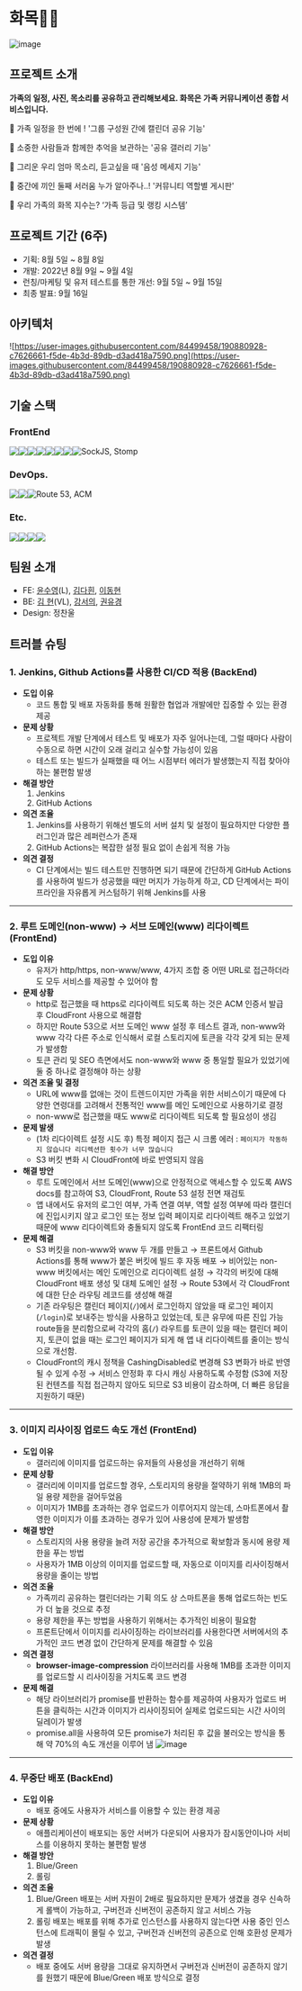 # 화목🌼🌳
![image](https://user-images.githubusercontent.com/84499458/190884366-65afd725-720f-4777-8447-3d50aba77a4d.png)

## 프로젝트 소개
**가족의 일정, 사진, 목소리를 공유하고 관리해보세요. 화목은 가족 커뮤니케이션 종합 서비스입니다.**

📌 가족 일정을 한 번에 ! '그룹 구성원 간에 캘린더 공유 기능'

📌 소중한 사람들과 함께한 추억을 보관하는 '공유 갤러리 기능'

📌 그리운 우리 엄마 목소리, 듣고싶을 때 '음성 메세지 기능'

📌 중간에 끼인 둘째 서러움 누가 알아주나..! '커뮤니티 역할별 게시판'

📌 우리 가족의 화목 지수는?  ‘가족 등급 및 랭킹 시스템’

## 프로젝트 기간 (6주)

- 기획: 8월 5일 ~ 8월 8일
- 개발: 2022년 8월 9일 ~ 9월 4일
- 런칭/마케팅 및 유저 테스트를 통한 개선: 9월 5일 ~ 9월 15일
- 최종 발표: 9월 16일

## 아키텍처

![https://user-images.githubusercontent.com/84499458/190880928-c7626661-f5de-4b3d-89db-d3ad418a7590.png](https://user-images.githubusercontent.com/84499458/190880928-c7626661-f5de-4b3d-89db-d3ad418a7590.png)

## 기술 스택
### FrontEnd
<div style="display: flex">
<img src="https://img.shields.io/badge/React-20232A?style=for-the-badge&logo=react&logoColor=61DAFB">
<img src="https://img.shields.io/badge/Redux Toolkit-593D88?style=for-the-badge&logo=redux&logoColor=white">
<img src="https://img.shields.io/badge/React Query-FF4154?style=for-the-badge&logo=React Query&logoColor=white">
<img src="https://img.shields.io/badge/Axios-5A29E4?style=for-the-badge&logo=Axios&logoColor=white">
<img src="https://img.shields.io/badge/styled components-DB7093?style=for-the-badge&logo=styledcomponents&logoColor=white">
<img src="https://img.shields.io/badge/Material%20UI-007FFF?style=for-the-badge&logo=mui&logoColor=white">
<img src="https://img.shields.io/badge/React Hook Form-EC5990?style=for-the-badge&logo=ReactHookForm&logoColor=white">
<img src="https://img.shields.io/badge/React_Router-CA4245?style=for-the-badge&logo=react-router&logoColor=white">
<span>SockJS, Stomp</span>
</div>

### DevOps.
<div style="display: flex">
<img src="https://img.shields.io/badge/GitHub Actions-2088FF?style=for-the-badge&logo=GitHub Actions&logoColor=F7BA3E">
<img src="https://img.shields.io/badge/Amazon S3-569A31?style=for-the-badge&logo=Amazon S3&logoColor=white">
<img src="https://img.shields.io/badge/Amazon CloudFront-232F3E?style=for-the-badge&logo=Amazon AWS&logoColor=white">
<span>Route 53, ACM</span>
</div>

### Etc.
<div style="display: flex">
<img src="https://img.shields.io/badge/Google Analytics-E37400?style=for-the-badge&logo=Google Analytics&logoColor=white">
<img src="https://img.shields.io/badge/eslint-3A33D1?style=for-the-badge&logo=eslint&logoColor=white">
<img src="https://img.shields.io/badge/prettier-1A2C34?style=for-the-badge&logo=prettier&logoColor=F7BA3E">
<img src="https://img.shields.io/badge/Figma-F24E1E?style=for-the-badge&logo=figma&logoColor=white">
</div>

## 팀원 소개

- FE: [윤수영](https://github.com/ddooyn)(L), [김다흰](https://github.com/doa12), [이동현](https://github.com/slozche)
- BE: [김 현](https://github.com/uoahy)(VL), [강서의](https://github.com/lemon203213), [권유경](https://github.com/Eachkwon)
- Design: 정찬울

## 트러블 슈팅

### 1. Jenkins, Github Actions를 사용한 CI/CD 적용 (BackEnd)
- **도입 이유**
  - 코드 통합 및 배포 자동화를 통해 원활한 협업과 개발에만 집중할 수 있는 환경 제공
- **문제 상황**
  - 프로젝트 개발 단계에서 테스트 및 배포가 자주 일어나는데, 그럴 때마다 사람이 수동으로 하면 시간이 오래 걸리고 실수할 가능성이 있음
  - 테스트 또는 빌드가 실패했을 때 어느 시점부터 에러가 발생했는지 직접 찾아야 하는 불편함 발생
- **해결 방안**
  1. Jenkins
  2. GitHub Actions
- **의견 조율**
  1. Jenkins를 사용하기 위해선 별도의 서버 설치 및 설정이 필요하지만 다양한 플러그인과 많은 레퍼런스가 존재
  2. GitHub Actions는 복잡한 설정 필요 없이 손쉽게 적용 가능
- **의견 결정**
  - CI 단계에서는 빌드 테스트만 진행하면 되기 때문에 간단하게 GitHub Actions를 사용하여 빌드가 성공했을 때만 머지가 가능하게 하고, CD 단계에서는 파이프라인을 자유롭게 커스텀하기 위해 Jenkins를 사용

---

### 2. 루트 도메인(non-www) → 서브 도메인(www) 리다이렉트 (FrontEnd)
- **도입 이유**
  - 유저가 http/https, non-www/www, 4가지 조합 중 어떤 URL로 접근하더라도 모두 서비스를 제공할 수 있어야 함
- **문제 상황**
  - http로 접근했을 때 https로 리다이렉트 되도록 하는 것은 ACM 인증서 발급 후 CloudFront 사용으로 해결함
  - 하지만 Route 53으로 서브 도메인 www 설정 후 테스트 결과, non-www와 www 각각 다른 주소로 인식해서 로컬 스토리지에 토큰을 각각 갖게 되는 문제가 발생함
  - 토큰 관리 및 SEO 측면에서도 non-www와 www 중 통일할 필요가 있었기에 둘 중 하나로 결정해야 하는 상황
- **의견 조율 및 결정**
  - URL에 www를 없애는 것이 트렌드이지만 가족을 위한 서비스이기 때문에 다양한 연령대를 고려해서 전통적인 www를 메인 도메인으로 사용하기로 결정
  - non-www로 접근했을 때도 www로 리다이렉트 되도록 할 필요성이 생김
- **문제 발생**
  - (1차 리다이렉트 설정 시도 후) 특정 페이지 접근 시 크롬 에러
  : `페이지가 작동하지 않습니다 리디렉션한 횟수가 너무 많습니다`
  - S3 버킷 변화 시 CloudFront에 바로 반영되지 않음
- **해결 방안**
  - 루트 도메인에서 서브 도메인(www)으로 안정적으로 액세스할 수 있도록 AWS docs를 참고하여 S3, CloudFront, Route 53 설정 전면 재검토
  - 앱 내에서도 유저의 로그인 여부, 가족 연결 여부, 역할 설정 여부에 따라 캘린더에 진입시키지 않고 로그인 또는 정보 입력 페이지로 리다이렉트 해주고 있었기 때문에 www 리다이렉트와 충돌되지 않도록 FrontEnd 코드 리팩터링
- **문제 해결**
  - S3 버킷을 non-www와 www 두 개를 만들고 → 프론트에서 Github Actions를 통해 www가 붙은 버킷에 빌드 후 자동 배포 → 비어있는 non-www 버킷에서는 메인 도메인으로 리다이렉트 설정 → 각각의 버킷에 대해 CloudFront 배포 생성 및 대체 도메인 설정 → Route 53에서 각 CloudFront에 대한 단순 라우팅 레코드를 생성해 해결
  - 기존 라우팅은 캘린더 페이지(`/`)에서 로그인하지 않았을 때 로그인 페이지(`/login`)로 보내주는 방식을 사용하고 있었는데, 토큰 유무에 따른 진입 가능 route들을 분리함으로써 각각의 홈(`/`) 라우트를 토큰이 있을 때는 캘린더 페이지, 토큰이 없을 때는 로그인 페이지가 되게 해 앱 내 리다이렉트를 줄이는 방식으로 개선함.
  - CloudFront의 캐시 정책을 CashingDisabled로 변경해 S3 변화가 바로 반영될 수 있게 수정 → 서비스 안정화 후 다시 캐싱 사용하도록 수정함 (S3에 저장된 컨텐츠를 직접 접근하지 않아도 되므로 S3 비용이 감소하며, 더 빠른 응답을 지원하기 때문)

---

### 3. 이미지 리사이징 업로드 속도 개선 (FrontEnd)
- **도입 이유**
  - 갤러리에 이미지를 업로드하는 유저들의 사용성을 개선하기 위해
- **문제 상황**
  - 갤러리에 이미지를 업로드할 경우, 스토리지의 용량을 절약하기 위해 1MB의 파일 용량 제한을 걸어두었음
  - 이미지가 1MB를 초과하는 경우 업로드가 이루어지지 않는데, 스마트폰에서 촬영한 이미지가 이를 초과하는 경우가 있어 사용성에 문제가 발생함
- **해결 방안**
  - 스토리지의 사용 용량을 늘려 저장 공간을 추가적으로 확보함과 동시에 용량 제한을 푸는 방법
  - 사용자가 1MB 이상의 이미지를 업로드할 때, 자동으로 이미지를 리사이징해서 용량을 줄이는 방법
- **의견 조율**
  - 가족끼리 공유하는 캘린더라는 기획 의도 상 스마트폰을 통해 업로드하는 빈도가 더 높을 것으로 추정
  - 용량 제한을 푸는 방법을 사용하기 위해서는 추가적인 비용이 필요함
  - 프론트단에서 이미지를 리사이징하는 라이브러리를 사용한다면 서버에서의 추가적인 코드 변경 없이 간단하게 문제를 해결할 수 있음
- **의견 결정**
  - **browser-image-compression** 라이브러리를 사용해 1MB를 초과한 이미지를 업로드할 시 리사이징을 거치도록 코드 변경
- **문제 해결**
  - 해당 라이브러리가 promise를 반환하는 함수를 제공하여 사용자가 업로드 버튼을 클릭하는 시간과 이미지가 리사이징되어 실제로 업로드되는 시간 사이의 딜레이가 발생
  - promise.all을 사용하여 모든 promise가 처리된 후 값을 불러오는 방식을 통해 약 70%의 속도 개선을 이루어 냄
  ![image](https://user-images.githubusercontent.com/84499458/190884316-433fe331-cb09-42fa-b232-a275516f33fa.png)  

---

### 4. 무중단 배포 (BackEnd)
- **도입 이유**
  - 배포 중에도 사용자가 서비스를 이용할 수 있는 환경 제공
- **문제 상황**
  - 애플리케이션이 배포되는 동안 서버가 다운되어 사용자가 잠시동안이나마 서비스를 이용하지 못하는 불편함 발생
- **해결 방안**
  1. Blue/Green
  2. 롤링
- **의견 조율**
  1. Blue/Green 배포는 서버 자원이 2배로 필요하지만 문제가 생겼을 경우 신속하게 롤백이 가능하고, 구버전과 신버전이 공존하지 않고 서비스 가능
  2. 롤링 배포는 배포를 위해 추가로 인스턴스를 사용하지 않는다면 사용 중인 인스턴스에 트래픽이 몰릴 수 있고, 구버전과 신버전의 공존으로 인해 호환성 문제가 발생
- **의견 결정**
  - 배포 중에도 서버 용량을 그대로 유지하면서 구버전과 신버전이 공존하지 않기를 원했기 때문에 Blue/Green 배포 방식으로 결정
